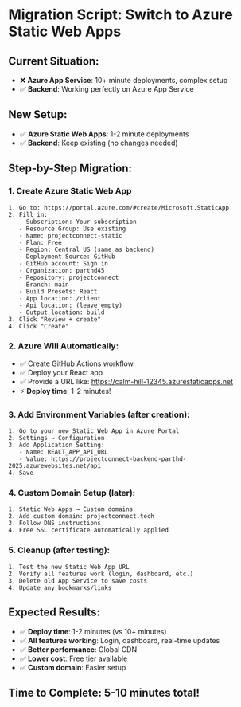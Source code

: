# Migration Script: Switch to Azure Static Web Apps

## Current Situation:
- ❌ **Azure App Service**: 10+ minute deployments, complex setup
- ✅ **Backend**: Working perfectly on Azure App Service

## New Setup:
- ✅ **Azure Static Web Apps**: 1-2 minute deployments
- ✅ **Backend**: Keep existing (no changes needed)

## Step-by-Step Migration:

### 1. Create Azure Static Web App
```
1. Go to: https://portal.azure.com/#create/Microsoft.StaticApp
2. Fill in:
   - Subscription: Your subscription
   - Resource Group: Use existing
   - Name: projectconnect-static
   - Plan: Free
   - Region: Central US (same as backend)
   - Deployment Source: GitHub
   - GitHub account: Sign in
   - Organization: parthd45
   - Repository: projectconnect
   - Branch: main
   - Build Presets: React
   - App location: /client
   - Api location: (leave empty)
   - Output location: build
3. Click "Review + create"
4. Click "Create"
```

### 2. Azure Will Automatically:
- ✅ Create GitHub Actions workflow
- ✅ Deploy your React app
- ✅ Provide a URL like: https://calm-hill-12345.azurestaticapps.net
- ⚡ **Deploy time**: 1-2 minutes!

### 3. Add Environment Variables (after creation):
```
1. Go to your new Static Web App in Azure Portal
2. Settings → Configuration
3. Add Application Setting:
   - Name: REACT_APP_API_URL
   - Value: https://projectconnect-backend-parthd-2025.azurewebsites.net/api
4. Save
```

### 4. Custom Domain Setup (later):
```
1. Static Web Apps → Custom domains
2. Add custom domain: projectconnect.tech
3. Follow DNS instructions
4. Free SSL certificate automatically applied
```

### 5. Cleanup (after testing):
```
1. Test the new Static Web App URL
2. Verify all features work (login, dashboard, etc.)
3. Delete old App Service to save costs
4. Update any bookmarks/links
```

## Expected Results:
- ✅ **Deploy time**: 1-2 minutes (vs 10+ minutes)
- ✅ **All features working**: Login, dashboard, real-time updates
- ✅ **Better performance**: Global CDN
- ✅ **Lower cost**: Free tier available
- ✅ **Custom domain**: Easier setup

## Time to Complete: 5-10 minutes total!
